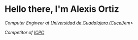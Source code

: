 <h1>Hello there, I'm Alexis Ortiz </h1>
<p> <em>Computer Engineer at <a href='http://www.cucei.udg.mx/' rel="noopener" target="_blank" >Universidad de Guadalajara (Cucei)</a>em></p>
<p> <em>Competitor of</em> <a rel="noopener" target="_blank" href='https://icpc.global/'>ICPC</a></p>

